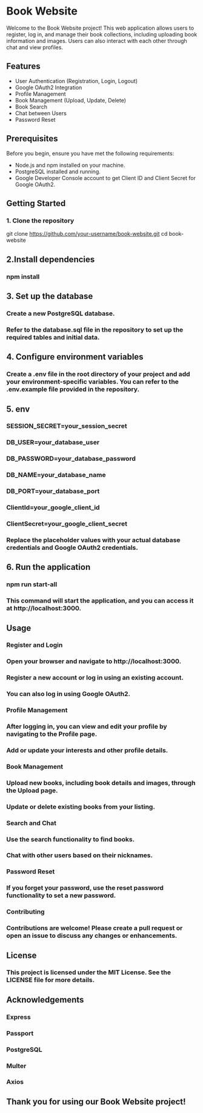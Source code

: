 # Book Website

Welcome to the Book Website project! This web application allows users to register, log in, and manage their book collections, including uploading book information and images. Users can also interact with each other through chat and view profiles.

## Features

- User Authentication (Registration, Login, Logout)
- Google OAuth2 Integration
- Profile Management
- Book Management (Upload, Update, Delete)
- Book Search
- Chat between Users
- Password Reset

## Prerequisites

Before you begin, ensure you have met the following requirements:

- Node.js and npm installed on your machine.
- PostgreSQL installed and running.
- Google Developer Console account to get Client ID and Client Secret for Google OAuth2.

## Getting Started

### 1. Clone the repository
git clone https://github.com/your-username/book-website.git
cd book-website
 
## 2.Install dependencies
###  npm install

## 3. Set up the database
### Create a new PostgreSQL database.
### Refer to the database.sql file in the repository to set up the required tables and initial data.

## 4. Configure environment variables
### Create a .env file in the root directory of your project and add your environment-specific variables. You can refer to the .env.example file provided in the repository.

## 5. env
### SESSION_SECRET=your_session_secret
### DB_USER=your_database_user
### DB_PASSWORD=your_database_password
### DB_NAME=your_database_name
### DB_PORT=your_database_port
### ClientId=your_google_client_id
### ClientSecret=your_google_client_secret
### Replace the placeholder values with your actual database credentials and Google OAuth2 credentials.

## 6. Run the application
### npm run start-all
### This command will start the application, and you can access it at http://localhost:3000.

## Usage
### Register and Login
### Open your browser and navigate to http://localhost:3000.
### Register a new account or log in using an existing account.
### You can also log in using Google OAuth2.
### Profile Management
### After logging in, you can view and edit your profile by navigating to the Profile page.
### Add or update your interests and other profile details.
### Book Management
### Upload new books, including book details and images, through the Upload page.
### Update or delete existing books from your listing. 
### Search and Chat
### Use the search functionality to find books.
### Chat with other users based on their nicknames.
### Password Reset
### If you forget your password, use the reset password functionality to set a new password.
### Contributing
### Contributions are welcome! Please create a pull request or open an issue to discuss any changes or enhancements.

## License
### This project is licensed under the MIT License. See the LICENSE file for more details.

## Acknowledgements
### Express
### Passport
### PostgreSQL 
### Multer
### Axios

## Thank you for using our Book Website project!
